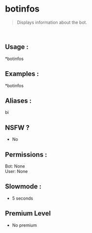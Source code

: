 # botinfos

> Displays information about the bot.

<br>

## Usage :

*botinfos

## Examples :

*botinfos

## Aliases :

bi

## NSFW ?

- No

## Permissions :

Bot: None
<br>
User: None

## Slowmode :

- 5 seconds

## Premium Level

- No premium
